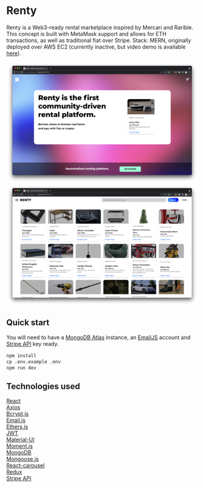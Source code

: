 # Renty

Renty is a Web3-ready rental marketplace inspired by Mercari and Rarible. This concept is built with MetaMask support and allows for ETH transactions, as well as traditional fiat over Stripe. Stack: MERN, originally deployed over AWS EC2 (currently inactive, but video demo is available [here](https://www.youtube.com/watch?v=o-PKY5japH4)).

![home](./home.png)
![home](./marketplace.png)

## Quick start

You will need to have a [MongoDB Atlas](https://www.mongodb.com/) instance, an [EmailJS](https://docs.ethers.io/v5/) account and [Stripe API](https://stripe.com/docs/api) key ready.

```
npm install
cp .env.example .env
npm run dev
```

## Technologies used

[React](https://reactjs.org/)\
[Axios](https://axios-http.com/docs/intro)\
[Bcrypt.js](https://www.npmjs.com/package/bcryptjs)\
[Email.js](https://www.emailjs.com/)\
[Ethers.js](https://docs.ethers.io/v5/)\
[JWT](https://jwt.io/)\
[Material-UI](https://material-ui.com/)\
[Moment.js](https://momentjs.com/)\
[MongoDB](https://www.mongodb.com/)\
[Mongoose.js](https://mongoosejs.com/docs/api.html)\
[React-carousel](https://www.npmjs.com/package/@brainhubeu/react-carousel)\
[Redux](https://redux.js.org/)\
[Stripe API](https://stripe.com/docs/api)
